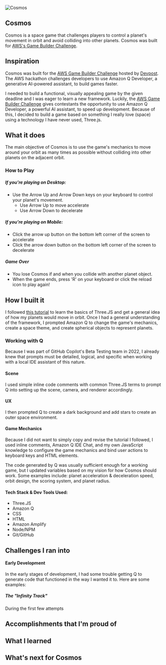 ![Cosmos](https://i.im.ge/2025/01/12/z4hLTm.Your-paragraph-text.png)

## Cosmos

Cosmos is a space game that challenges players to control a planet's movement in orbit and avoid colliding into other planets. Cosmos was built for [AWS's Game Builder Challenge](https://awsdevchallenge.devpost.com/?ref_feature=challenge&ref_medium=your-open-hackathons&ref_content=Submissions+open).

## Inspiration

Cosmos was built for the [AWS Game Builder Challenge](https://awsdevchallenge.devpost.com/?ref_feature=challenge&ref_medium=your-open-hackathons&ref_content=Submissions+open) hosted by [Devpost](https://awsdevchallenge.devpost.com/?ref_feature=challenge&ref_medium=your-open-hackathons&ref_content=Submissions+open). The AWS hackathon challenges developers to  use Amazon Q Developer, a generative AI-powered assistant, to build games faster. 

I needed to build a functional, visually appealing game by the given deadline and I was eager to learn a new framework. Luckily, the [AWS Game Builder Challenge](https://awsdevchallenge.devpost.com/?ref_feature=challenge&ref_medium=your-open-hackathons&ref_content=Submissions+open) gives contestants the opportunity to use Amazon Q Developer, a powerful AI assistant, to speed up development. Because of this, I decided to build a game based on something I really love (space) using a technology I have never used, Three.js.

## What it does

The main objective of Cosmos is to use the game's mechanics to move around your orbit as many times as possible without colliding into other planets on the adjacent orbit.

### How to Play
##### **If you're playing on Desktop:**
- Use the Arrow Up and Arrow Down keys on your keyboard to control your planet's movement. 
  - Use Arrow Up to move accelerate 
  - Use Arrow Down to decelerate
  
##### **If you're playing on Mobile:**
- Click the arrow up button on the bottom left corner of the screen to accelerate
- Click the arrow down button on the bottom left corner of the screen to decelerate

##### Game Over
- You lose Cosmos if and when you collide with another planet object.
- When the game ends, press 'R' on your keyboard or click the reload icon to play again!

## How I built it

I followed [this tutorial](https://www.youtube.com/watch?v=JhgBwJn1bQw) to learn the basics of Three.JS and get a general idea of how my planets would move in orbit. Once I had a general understanding of the framework, I prompted Amazon Q to change the game's mechanics, create a space theme, and create spherical objects to represent planets.

### Working with Q

Because I was part of GitHub Copilot's Beta Testing team in 2022, I already knew that prompts must be detailed, logical, and specific when working with a local IDE assistant of this nature.

#### Scene

I used simple inline code comments with common Three.JS terms to prompt Q into setting up the scene, camera, and renderer accordingly. 

#### UX 

I then prompted Q to create a dark background and add stars to create an outer space environment.

#### Game Mechanics

Because I did not want to simply copy and revise the tutorial I followed, I used inline comments, Amazon Q IDE Chat, and my own JavaScript knowledge to configure the game mechanics and bind user actions to keyboard keys and HTML elements. 

The code generated by Q was usually sufficient enough for a working game, but I updated variables based on my  vision for how Cosmos should work. Some examples include: planet acceleration & deceleration speed, orbit design, the scoring system, and planet radius.

#### Tech Stack & Dev Tools Used:

- Three.JS
- Amazon Q
- CSS
- HTML
- Amazon Amplify
- Node/NPM
- Git/GitHub

## Challenges I ran into

#### Early Development

In the early stages of development, I had some trouble getting Q to generate code that functioned in the way I wanted it to. Here are some examples:

##### The "Infinity Track"

During the first few attempts  

## Accomplishments that I'm proud of

## What I learned

## What's next for Cosmos

